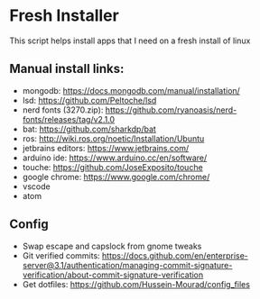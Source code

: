 # Fresh Installer 
This script helps install apps that I need on a fresh install of linux

## Manual install links:
- mongodb: https://docs.mongodb.com/manual/installation/
- lsd: https://github.com/Peltoche/lsd 
- nerd fonts (3270.zip): https://github.com/ryanoasis/nerd-fonts/releases/tag/v2.1.0
- bat: https://github.com/sharkdp/bat 
- ros: http://wiki.ros.org/noetic/Installation/Ubuntu
- jetbrains editors: https://www.jetbrains.com/
- arduino ide: https://www.arduino.cc/en/software/
- touche: https://github.com/JoseExposito/touche
- google chrome: https://www.google.com/chrome/
- vscode
- atom 


## Config
- Swap escape and capslock from gnome tweaks
- Git verified commits:  https://docs.github.com/en/enterprise-server@3.1/authentication/managing-commit-signature-verification/about-commit-signature-verification
- Get dotfiles: https://github.com/Hussein-Mourad/config_files
